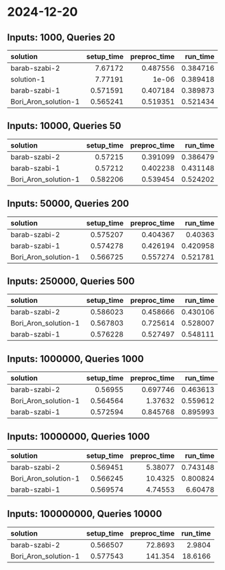 # 2024-12-20

## Inputs: 1000, Queries 20

| solution             |   setup_time |   preproc_time |   run_time |
|:---------------------|-------------:|---------------:|-----------:|
| barab-szabi-2        |     7.67172  |       0.487556 |   0.384716 |
| solution-1           |     7.77191  |       1e-06    |   0.389418 |
| barab-szabi-1        |     0.571591 |       0.407184 |   0.389873 |
| Bori_Aron_solution-1 |     0.565241 |       0.519351 |   0.521434 |

## Inputs: 10000, Queries 50

| solution             |   setup_time |   preproc_time |   run_time |
|:---------------------|-------------:|---------------:|-----------:|
| barab-szabi-2        |     0.57215  |       0.391099 |   0.386479 |
| barab-szabi-1        |     0.57212  |       0.402238 |   0.431148 |
| Bori_Aron_solution-1 |     0.582206 |       0.539454 |   0.524202 |

## Inputs: 50000, Queries 200

| solution             |   setup_time |   preproc_time |   run_time |
|:---------------------|-------------:|---------------:|-----------:|
| barab-szabi-2        |     0.575207 |       0.404367 |   0.40363  |
| barab-szabi-1        |     0.574278 |       0.426194 |   0.420958 |
| Bori_Aron_solution-1 |     0.566725 |       0.557274 |   0.521781 |

## Inputs: 250000, Queries 500

| solution             |   setup_time |   preproc_time |   run_time |
|:---------------------|-------------:|---------------:|-----------:|
| barab-szabi-2        |     0.586023 |       0.458666 |   0.430106 |
| Bori_Aron_solution-1 |     0.567803 |       0.725614 |   0.528007 |
| barab-szabi-1        |     0.576228 |       0.527497 |   0.548111 |

## Inputs: 1000000, Queries 1000

| solution             |   setup_time |   preproc_time |   run_time |
|:---------------------|-------------:|---------------:|-----------:|
| barab-szabi-2        |     0.56955  |       0.697746 |   0.463613 |
| Bori_Aron_solution-1 |     0.564564 |       1.37632  |   0.559612 |
| barab-szabi-1        |     0.572594 |       0.845768 |   0.895993 |

## Inputs: 10000000, Queries 1000

| solution             |   setup_time |   preproc_time |   run_time |
|:---------------------|-------------:|---------------:|-----------:|
| barab-szabi-2        |     0.569451 |        5.38077 |   0.743148 |
| Bori_Aron_solution-1 |     0.566245 |       10.4325  |   0.800824 |
| barab-szabi-1        |     0.569574 |        4.74553 |   6.60478  |

## Inputs: 100000000, Queries 10000

| solution             |   setup_time |   preproc_time |   run_time |
|:---------------------|-------------:|---------------:|-----------:|
| barab-szabi-2        |     0.566507 |        72.8693 |     2.9804 |
| Bori_Aron_solution-1 |     0.577543 |       141.354  |    18.6166 |